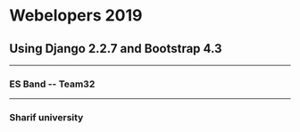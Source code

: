 # Webelopers 2019
<h2><b>Using Django 2.2.7 and Bootstrap 4.3</b></h2>
<hr>
<h3>ES Band -- Team32</h3>
<hr>
<h3>Sharif university</h3>
